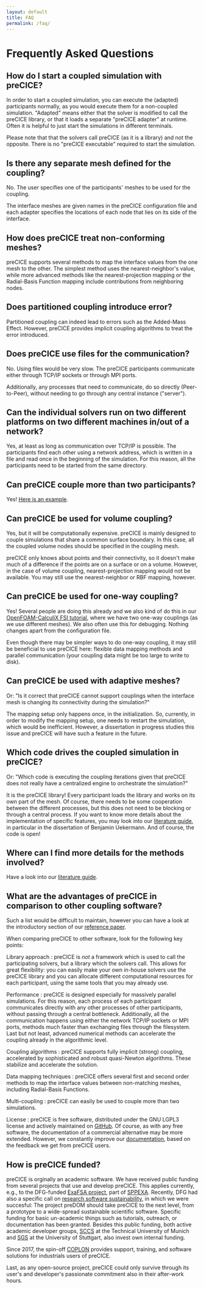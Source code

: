 ```yaml
---
layout: default
title: FAQ
permalink: /faq/
---
```


# Frequently Asked Questions

## How do I start a coupled simulation with preCICE?

In order to start a coupled simulation, you can execute the (adapted)
participants normally, as you would execute them for a non-coupled simulation.
"Adapted" means either that the solver is modified to call the preCICE library,
or that it loads a separate "preCICE adapter" at runtime. Often it is helpful
to just start the simulations in different terminals.

Please note that that the solvers call preCICE (as it is a library) and not the
opposite. There is no "preCICE executable" required to start the simulation.

## Is there any separate mesh defined for the coupling?

No. The user specifies one of the participants' meshes to be used for the coupling.

The interface meshes are given names in the preCICE configuration file and each adapter
specifies the locations of each node that lies on its side of the interface.

## How does preCICE treat non-conforming meshes?

preCICE supports several methods to map the interface values from the one mesh
to the other. The simplest method uses the nearest-neighbor's value, while
more advanced methods like the nearest-projection mapping or the Radial-Basis
Function mapping include contributions from neighboring nodes.

## Does partitioned coupling introduce error?

Partitioned coupling can indeed lead to errors such as the Added-Mass Effect. However, preCICE provides implicit coupling algorithms to treat the error introduced.

## Does preCICE use files for the communication?

No. Using files would be very slow. The preCICE participants communicate either
through TCP/IP sockets or through MPI ports.

Additionally, any processes that need to communicate, do so directly (Peer-to-Peer),
without needing to go through any central instance ("server").

## Can the individual solvers run on two different platforms on two different machines in/out of a network?

Yes, at least as long as communication over TCP/IP is possible. The participants find each other using a network address, which is written in a file and read once in the beginning of the simulation. For this reason, all the participants need to be started from the same directory.

## Can preCICE couple more than two participants?

Yes! [Here is an example](https://github.com/precice/precice/wiki/Tutorial-for-CHT-with-OpenFOAM-and-CalculiX).

## Can preCICE be used for volume coupling?

Yes, but it will be computationally expensive. preCICE is mainly designed to
couple simulations that share a common surface boundary. In this case, all the
coupled volume nodes should be specified in the coupling mesh.

preCICE only knows about points and their connectivity, so it doesn't make much of a difference if the points are on a surface or on a volume. However, in the case of volume coupling, nearest-projection mapping would not be available. You may still use the nearest-neighbor or RBF mapping, however.

## Can preCICE be used for one-way coupling?

Yes! Several people are doing this already and we also kind of do this in our [OpenFOAM-CalculiX FSI tutorial](https://github.com/precice/precice/wiki/Tutorial-for-FSI-with-OpenFOAM-and-CalculiX), where we have two one-way couplings (as we use different meshes). We also often use this for debugging. Nothing changes apart from the configuration file.

Even though there may be simpler ways to do one-way coupling, it may still be beneficial to use preCICE here: flexible data mapping methods and parallel communication (your coupling data might be too large to write to disk).

## Can preCICE be used with adaptive meshes?

Or: "Is it correct that preCICE cannot support couplings when the interface mesh is changing its connectivity during the simulation?"

The mapping setup only happens once, in the initialization. So, currently, in order to modify the mapping setup, one needs to restart the simulation, which would be inefficient. However, a dissertation in progress studies this issue and preCICE will have such a feature in the future.

## Which code drives the coupled simulation in preCICE?
Or: "Which code is executing the coupling iterations given that preCICE does not really have a centralized engine to orchestrate the simulation?"

It is the preCICE library! Every participant loads the library and works on its own part of the mesh. Of course, there needs to be some cooperation between the different processes, but this does not need to be blocking or through a central process. If you want to know more details about the implementation of specific features, you may look into our [literature guide](https://github.com/precice/precice/wiki/Literature-guide), in particular in the dissertation of Benjamin Uekermann. And of course, the code is open!

## Where can I find more details for the methods involved?

Have a look into our [literature guide](https://github.com/precice/precice/wiki/Literature-guide).

## What are the advantages of preCICE in comparison to other coupling software?

Such a list would be difficult to maintain, however you can have a look at the
introductory section of our [reference paper](../publications).

When comparing preCICE to other software, look for the following key points:

Library approach
: preCICE is _not_ a framework which is used to call the
participating solvers, but a library which the solvers call.
This allows for great flexibility: you can easily make
your own in-house solvers use the preCICE library and you can allocate different
computational resources for each participant, using the same tools that you
may already use.

Performance
: preCICE is designed especially for massively parallel simulations.
For this reason, each process of each participant communicates directly with
any other processes of other participants, without passing through a
central bottleneck. Additionally, all the communication happens using either
the network TCP/IP sockets or MPI ports, methods much faster than exchanging
files through the filesystem. Last but not least, advanced numerical methods
can accelerate the coupling already in the algorithmic level.

Coupling algorithms
: preCICE supports fully implicit (strong) coupling,
accelerated by sophisticated and robust quasi-Newton algorithms. These stabilize
and accelerate the solution.

Data mapping techniques
: preCICE offers several first and second order
methods to map the interface values between non-matching meshes,
including Radial-Basis Functions.

Multi-coupling
: preCICE can easily be used to couple more than two simulations.

License
: preCICE is free software, distributed under the GNU LGPL3 license
and actively maintained on [GitHub](https://github.com/precice/). Of course, as
with any free software, the documentation of a commercial alternative may be
more extended. However, we constantly improve our [documentation](https://github.com/precice/precice/wiki), based on the
feedback we get from preCICE users.

## How is preCICE funded?

preCICE is orginally an academic software. We have received public funding from several projects that use and develop preCICE. This applies currently, e.g., to the DFG-funded [ExaFSA project](http://ipvs.informatik.uni-stuttgart.de/SGS/EXAFSA/index.php), part of [SPPEXA](http://www.sppexa.de/). Recently, DFG had also a specific call on [research software sustainability](http://www.dfg.de/en/research_funding/programmes/infrastructure/lis/funding_opportunities/call_proposal_software), in which we were succesful: The project preDOM should take preCICE to the next level, from a prototype to a wide-spread sustainable scientific software. Specific funding for basic un-academic things such as tutorials, outreach, or documentation has been granted. Besides this public funding, both active academic developer groups, [SCCS](https://www5.in.tum.de/wiki/index.php/Home) at the Technical University of Munich and [SGS](https://www.ipvs.uni-stuttgart.de/abteilungen/sgs) at the University of Stuttgart, also invest own internal funding.  

Since 2017, the spin-off [COPLON](http://coplon.de/) provides support, training, and software solutions for industrials users of preCICE. 

Last, as any open-source project, preCICE could only survive through its user's and developer's  passionate commitment also in their after-work hours.       
